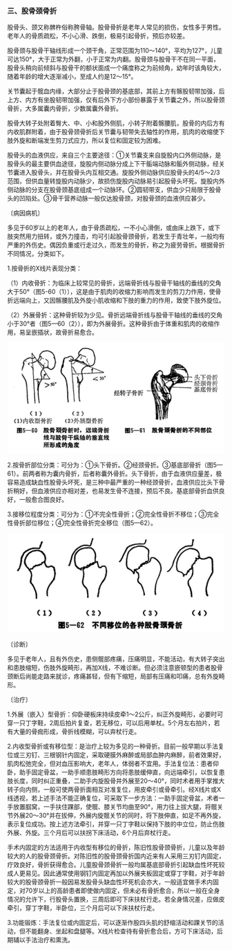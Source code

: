 ### 三、股骨颈骨折

股骨头、颈又称髀杵俗称胯骨轴。股骨骨折是老年人常见的损伤，女性多于男性。老年人的骨质疏松，不小心滑、跌倒，极易引起骨折，预后亦较差。

股骨颈与股骨干轴线形成一个颈干角，正常范围为110〜140°，平均为127°，儿童可达150°，大于正常为外翻，小于正常为内翻。股骨颈与股骨干不在同一平面，股骨头稍向前倾斜与股骨干的额状面成一个痛度称之为前倾角，幼年时该角较大，随着年龄的增大逐渐减小，至成人约是12～15°。

关节囊起于髋血内缘，大部分止于股骨颈的基底部，其前上方有髂股韧带加强，后上方、内方有坐股韧带加强，仅有后外下方小部份暴露于关节囊之外，所以股骨颈骨折，大多属囊内骨折，少数属囊外骨折。

股骨大转子处附着臀大、中、小和股外侧肌，小转子附着髂腰肌，股骨的内后方有内收肌群附着，由于股骨颈骨折后关节囊与韧带失去轴性的作用，肌肉的收缩使下肢外旋和断端发生剪刀式应力，所以复位和固定较为困难。

股骨头的血液供应，来自三个主要途径：①关节囊支来自旋股内口外侧动脉，是股骨头的最主要供血途径，旋股内侧动脉分成上下干骺端动脉和骺外侧动脉，经关节囊进入股骨头，并在股骨头内互相交通。旋股外侧动脉供应股骨头的4/5～2/3范围，但供血量转旋股内动脉少，故损伤旋股内动脉易引起股骨头坏死。旋股内外侧动脉的分支在股骨颈基底组成一个动脉环。②圆韧带支，供血少只局限于股骨头的凹陷处。③骨干营养动脉一般仅达股骨颈，对股骨颈的血液供应甚少。

〔病因病机〕

多见于60岁以上的老年人，由于骨质疏松，一不小心滑倒，或由床上跌下，或下肢突然用力扭转，或外力撞击，均可引起股骨颈骨折，若发生于青壮年，一般均有严重的外伤史。偶因负重或行走过久，而发生的骨折，称之为疲劳骨折。根据骨折不同情况，分类如下。

1.按骨折的X线片表现分类：

（1）内收骨折：为临床上较常见的骨折，远端骨折线与股骨干轴线的垂线的交角大于50°（图5-60（1）），这是由于肌肉的收缩力影响而发生的剪刀力作用，使骨折远端向上，又因髂腰肌及外旋小肌收缩和下肢的重力的作用，致使下肢外旋位。

（2）外展骨折：这种骨折较为少见。骨折远端骨折线与股骨干轴线的垂线的交角小于30°者（图5—60（2）），即为外展骨折。这种骨折由于体重和肌肉的收缩作用，易呈嵌插状，故骨折易愈合。

<img src="img\5-60、5-61.jpg" style="zoom:70%;" />

2.按骨折部位分类：可分为：①头下骨折。②经颈骨折。③基底部骨折（图5—61）。前两者称为囊内骨折，后者称囊外骨折。头下骨折，由于血液供应量差，极容易造成缺血性股骨头坏死，是三种中最严重的一种经颈骨折，血液供应比头下骨折稍好，但血液供应亦相对差，也易发生骨不连接，预后不良。基底部骨折血供良好，一般愈合图良好。

3.接移位程度分类：可分为：①不完全性骨折；②完全性骨折不移位；③完全性骨折部位移位；④完全性骨折完全移位（图5—62）。

<img src="img\5-62.jpg" style="zoom:70%;" />

〔诊断〕

多见于老年人，且有外伤史，患侧髋部疼痛，压痛明显，不能活动，有大转子突出和患肢缩短，伤肢外旋畸形，再加X线，不难诊断。但必须注意嵌顿型的患者股骨颈断后尚能走路来就诊，疼痛甚轻，但有下缩短，局部有压痛和叩痛，总有外旋畸形。

〔治疗〕

1.外展（嵌入）型骨折：仰卧硬板床持续皮牵1〜2公斤，纠正外旋畸形，必要时可穿一只丁字鞋，2周后拍片复查，若无移位，可以后用单杖。5个月左右拍片，若有大量的骨痂形成，骨折线模糊，可以弃杖行走。

2.内收型骨折或有移位型：是治疗上较为多见的一种骨折。目前一般早期以手法复位或三刃钉、三根钢针内固定，采取硬膜外麻醉或局部血肿内麻醉，前者效果好，肌肉松弛完全，但对血压影响大，老年人，体弱者不宜用。手法复位法：患者仰卧，助手固定骨盆，一助手顺患肢畸形方向将患肢缓伸直，向远端牵引，以恢复患肢长度，同时纠正重叠，二助手内旋股骨并外展至20〜40°，同时术者用手掌推大转子向内侧，一般可使两骨折面相互对准复位，用皮牵引或骨牵引。经X线片或X线透视，若上述手法不能正确复位，可采取下一步方法：一助手固定骨盆，术者一手放置腘窝，一手扶住踝部，使髋、膝关节均曲至90°，用力往上拔大腿，将髋关节外展20〜30°并在拔伸，外展内旋髋关节的同时，将下肢伸直，如足不再外旋，表示复位成功。按上述方法牵引，并穿一只丁字鞋以保持下肢的中立位，防止伤肢外展、外旋。三个月后可以扶拐下床活动，6个月后弃杖行走。

手术内固定的方法适用于内收型有移位的骨折，陈旧性股骨颈骨折，儿童以及年龄较大的人的股骨颈骨折。对陈旧性的股骨颈骨折国内近来有人采用三刃钉内固定，疗效良好，骨折获得愈合。儿童股骨颈骨折一般均属基底部骨折引起缺血性坏死较成人更易见。因此通常使用钢钉内固定再加以外展夹板固定或穿丁字鞋，对于年龄较大的股骨颈骨折一般因易发股骨头缺血性坏死机会亦大，一般适宜做手术内固定，对70岁以上的高龄患者即使做内固定，但未必有骨折愈合，所以一般在全身情况的允许下，行股骨头置换，三周后即可下床扶杖行走。若全身情况差，应做皮牵引，穿丁字鞋，半卧位，三个月后可以下床扶杖行走。

3.功能锻炼：手法复位或内固定后，可以逐渐作股四头肌的舒缩活动和踝关节的活动，但不能翻身、坐起和盘腿等。X线片检查待有骨折愈合后，方可下床活动，后期辅以手法治疗和熏洗。
